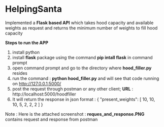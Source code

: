 # HelpingSanta
Implemented a **Flask based API** which takes hood capacity and available weights as request and returns the minimum number of weights to fill hood capacity

**Steps to run the APP**
  1. install python
  2. install <b>flask</b> package using the command <b>pip intall flask</b> in command prompt
  3. open command prompt and go to the directory where <b>hood_filler.py</b> resides
  4. run the command : <b>python hood_filler.py</b> and will see that code running on http://127.0.0.1:5000/
  5. post the request through postman or any other client; <b>URL</b> : http://localhost:5000/hoodfiller
  6. It will return the response in json format : {
    "present_weights": [
        10,
        10,
        10,
        5,
        2,
        2,
        2
    ]
}
 
 Note : Here is the attached screenshot : <b>reques_and_response.PNG</b> contains request and response from postman
